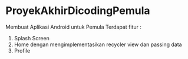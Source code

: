 # ProyekAkhirDicodingPemula
Membuat Aplikasi Android untuk Pemula 
Terdapat fitur :
1. Splash Screen
2. Home dengan mengimplementasikan recycler view dan passing data
3. Profile

